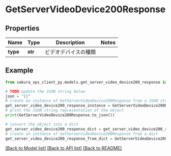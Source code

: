 # GetServerVideoDevice200Response


## Properties

Name | Type | Description | Notes
------------ | ------------- | ------------- | -------------
**type** | **str** | ビデオデバイスの種類 | 

## Example

```python
from sakura_vps_client_py.models.get_server_video_device200_response import GetServerVideoDevice200Response

# TODO update the JSON string below
json = "{}"
# create an instance of GetServerVideoDevice200Response from a JSON string
get_server_video_device200_response_instance = GetServerVideoDevice200Response.from_json(json)
# print the JSON string representation of the object
print(GetServerVideoDevice200Response.to_json())

# convert the object into a dict
get_server_video_device200_response_dict = get_server_video_device200_response_instance.to_dict()
# create an instance of GetServerVideoDevice200Response from a dict
get_server_video_device200_response_from_dict = GetServerVideoDevice200Response.from_dict(get_server_video_device200_response_dict)
```
[[Back to Model list]](../README.md#documentation-for-models) [[Back to API list]](../README.md#documentation-for-api-endpoints) [[Back to README]](../README.md)


